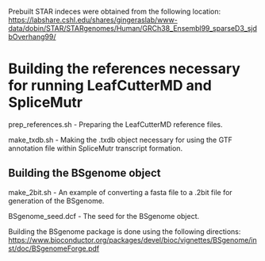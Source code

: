 Prebuilt STAR indeces were obtained from the following location: https://labshare.cshl.edu/shares/gingeraslab/www-data/dobin/STAR/STARgenomes/Human/GRCh38_Ensembl99_sparseD3_sjdbOverhang99/

# Building the references necessary for running LeafCutterMD and SpliceMutr

prep_references.sh - Preparing the LeafCutterMD reference files.

make_txdb.sh - Making the .txdb object necessary for using the GTF annotation file within SpliceMutr transcript formation.


## Building the BSgenome object

make_2bit.sh - An example of converting a fasta file to a .2bit file for generation of the BSgenome.

BSgenome_seed.dcf - The seed for the BSgenome object.

Building the BSgenome package is done using the following directions: https://www.bioconductor.org/packages/devel/bioc/vignettes/BSgenome/inst/doc/BSgenomeForge.pdf

